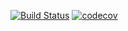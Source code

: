 [![Build Status](https://travis-ci.org/WeDism/PetSpace.svg?branch=master)](https://travis-ci.org/WeDism/PetSpace) 
[![codecov](https://codecov.io/gh/WeDism/PetSpace/branch/master/graph/badge.svg)](https://codecov.io/gh/WeDism/PetSpace)
